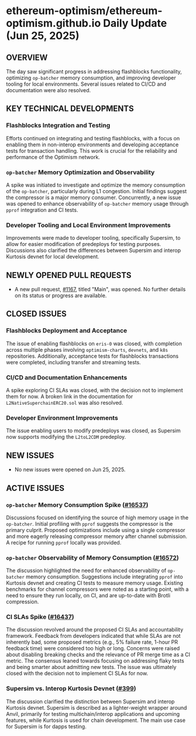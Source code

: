 # ethereum-optimism/ethereum-optimism.github.io Daily Update (Jun 25, 2025)
## OVERVIEW 
The day saw significant progress in addressing flashblocks functionality, optimizing `op-batcher` memory consumption, and improving developer tooling for local environments. Several issues related to CI/CD and documentation were also resolved.

## KEY TECHNICAL DEVELOPMENTS

### Flashblocks Integration and Testing
Efforts continued on integrating and testing flashblocks, with a focus on enabling them in non-interop environments and developing acceptance tests for transaction handling. This work is crucial for the reliability and performance of the Optimism network.
### `op-batcher` Memory Optimization and Observability
A spike was initiated to investigate and optimize the memory consumption of the `op-batcher`, particularly during L1 congestion. Initial findings suggest the compressor is a major memory consumer. Concurrently, a new issue was opened to enhance observability of `op-batcher` memory usage through `pprof` integration and CI tests.
### Developer Tooling and Local Environment Improvements
Improvements were made to developer tooling, specifically Supersim, to allow for easier modification of predeploys for testing purposes. Discussions also clarified the differences between Supersim and interop Kurtosis devnet for local development.

## NEWLY OPENED PULL REQUESTS
- A new pull request, [#1167](https://github.com/ethereum-optimism/ethereum-optimism.github.io/pull/1167), titled "Main", was opened. No further details on its status or progress are available.

## CLOSED ISSUES

### Flashblocks Deployment and Acceptance
The issue of enabling flashblocks on `eris-0` was closed, with completion across multiple phases involving `optimism-charts`, `devnets`, and `k8s` repositories. Additionally, acceptance tests for flashblocks transactions were completed, including transfer and streaming tests.
### CI/CD and Documentation Enhancements
A spike exploring CI SLAs was closed, with the decision not to implement them for now. A broken link in the documentation for `L2NativeSuperchainERC20.sol` was also resolved.
### Developer Environment Improvements
The issue enabling users to modify predeploys was closed, as Supersim now supports modifying the `L2toL2CDM` predeploy.

## NEW ISSUES
- No new issues were opened on Jun 25, 2025.

## ACTIVE ISSUES

### `op-batcher` Memory Consumption Spike ([#16537](https://github.com/ethereum-optimism/ethereum-optimism.github.io/issues/16537))
Discussions focused on identifying the source of high memory usage in the `op-batcher`. Initial profiling with `pprof` suggests the compressor is the primary culprit. Proposed optimizations include using a single compressor and more eagerly releasing compressor memory after channel submission. A recipe for running `pprof` locally was provided.

### `op-batcher` Observability of Memory Consumption ([#16572](https://github.com/ethereum-optimism/ethereum-optimism.github.io/issues/16572))
The discussion highlighted the need for enhanced observability of `op-batcher` memory consumption. Suggestions include integrating `pprof` into Kurtosis devnet and creating CI tests to measure memory usage. Existing benchmarks for channel compressors were noted as a starting point, with a need to ensure they run locally, on CI, and are up-to-date with Brotli compression.

### CI SLAs Spike ([#16437](https://github.com/ethereum-optimism/ethereum-optimism.github.io/issues/16437))
The discussion revolved around the proposed CI SLAs and accountability framework. Feedback from developers indicated that while SLAs are not inherently bad, some proposed metrics (e.g., 5% failure rate, 1-hour PR feedback time) were considered too high or long. Concerns were raised about disabling breaking checks and the relevance of PR merge time as a CI metric. The consensus leaned towards focusing on addressing flaky tests and being smarter about admitting new tests. The issue was ultimately closed with the decision not to implement CI SLAs for now.

### Supersim vs. Interop Kurtosis Devnet ([#399](https://github.com/ethereum-optimism/ethereum-optimism.github.io/issues/399))
The discussion clarified the distinction between Supersim and interop Kurtosis devnet. Supersim is described as a lighter-weight wrapper around Anvil, primarily for testing multichain/interop applications and upcoming features, while Kurtosis is used for chain development. The main use case for Supersim is for dapps testing.